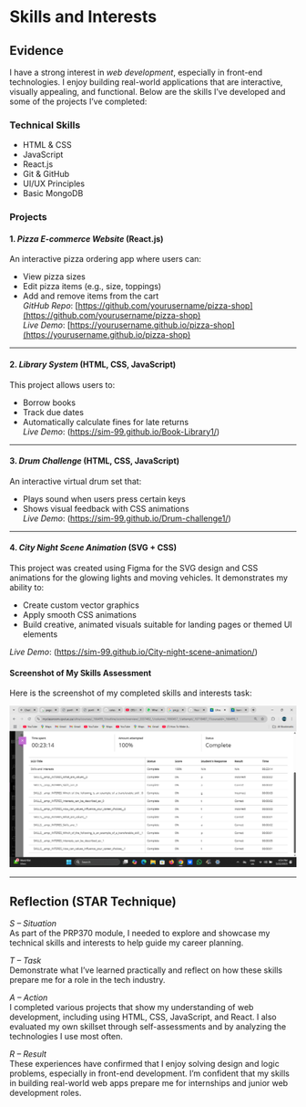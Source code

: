 # Skills and Interests

## Evidence

I have a strong interest in *web development*, especially in front-end technologies. I enjoy building real-world applications that are interactive, visually appealing, and functional. Below are the skills I’ve developed and some of the projects I’ve completed:

### Technical Skills
- HTML & CSS
- JavaScript
- React.js
- Git & GitHub
- UI/UX Principles
- Basic MongoDB

### Projects

#### 1. *Pizza E-commerce Website* (React.js)
An interactive pizza ordering app where users can:
- View pizza sizes
- Edit pizza items (e.g., size, toppings)
- Add and remove items from the cart  
*GitHub Repo*: [https://github.com/yourusername/pizza-shop](https://github.com/yourusername/pizza-shop)  
*Live Demo*: [https://yourusername.github.io/pizza-shop](https://yourusername.github.io/pizza-shop)

---

#### 2. *Library System* (HTML, CSS, JavaScript)
This project allows users to:
- Borrow books
- Track due dates
- Automatically calculate fines for late returns  
*Live Demo*: (https://sim-99.github.io/Book-Library1/)

---

#### 3. *Drum Challenge* (HTML, CSS, JavaScript)
An interactive virtual drum set that:
- Plays sound when users press certain keys
- Shows visual feedback with CSS animations  
*Live Demo*: (https://sim-99.github.io/Drum-challenge1/)

---
#### 4. *City Night Scene Animation* (SVG + CSS)

This project was created using Figma for the SVG design and CSS animations for the glowing lights and moving vehicles. It demonstrates my ability to:
- Create custom vector graphics
- Apply smooth CSS animations
- Build creative, animated visuals suitable for landing pages or themed UI elements
  
*Live Demo*: (https://sim-99.github.io/City-night-scene-animation/)


#### Screenshot of My Skills Assessment
Here is the screenshot of my completed skills and interests task:

![Skills Screenshot](./media/skills-interests-results.png)

---

## Reflection (STAR Technique)

*S – Situation*  
As part of the PRP370 module, I needed to explore and showcase my technical skills and interests to help guide my career planning.

*T – Task*  
Demonstrate what I’ve learned practically and reflect on how these skills prepare me for a role in the tech industry.

*A – Action*  
I completed various projects that show my understanding of web development, including using HTML, CSS, JavaScript, and React. I also evaluated my own skillset through self-assessments and by analyzing the technologies I use most often.

*R – Result*  
These experiences have confirmed that I enjoy solving design and logic problems, especially in front-end development. I’m confident that my skills in building real-world web apps prepare me for internships and junior web development roles.
